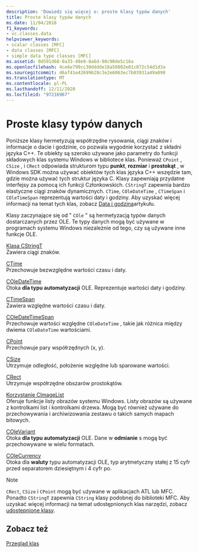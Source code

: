 ```yaml
---
description: 'Dowiedz się więcej o: proste klasy typów danych'
title: Proste klasy typów danych
ms.date: 11/04/2016
f1_keywords:
- vc.classes.data
helpviewer_keywords:
- scalar classes [MFC]
- data classes [MFC]
- simple data type classes [MFC]
ms.assetid: 0d591d68-0a33-49e9-8a6d-90c90de5c16a
ms.openlocfilehash: 4ce6e799cc30dddde18a50802e01c872c54d1d3a
ms.sourcegitcommit: d6af41e42699628c3e2e6063ec7b03931a49a098
ms.translationtype: MT
ms.contentlocale: pl-PL
ms.lasthandoff: 12/11/2020
ms.locfileid: "97216967"
---
```

# <a name="simple-data-type-classes"></a>Proste klasy typów danych

Poniższe klasy hermetyzują współrzędne rysowania, ciągi znaków i informacje o dacie i godzinie, co pozwala wygodnie korzystać z składni języka C++. Te obiekty są szeroko używane jako parametry do funkcji składowych klas systemu Windows w bibliotece klas. Ponieważ `CPoint` , `CSize` , i `CRect` odpowiada strukturom typu **punkt**, **rozmiar** i **prostokąt** , w Windows SDK można używać obiektów tych klas języka C++ wszędzie tam, gdzie można używać tych struktur języka C. Klasy zapewniają przydatne interfejsy za pomocą ich funkcji Członkowskich. `CStringT` zapewnia bardzo elastyczne ciągi znaków dynamicznych. `CTime`, `COleDateTime` , `CTimeSpan` i `COleTimeSpan` reprezentują wartości daty i godziny. Aby uzyskać więcej informacji na temat tych klas, zobacz [Data i godzina](../atl-mfc-shared/date-and-time.md)artykułu.

Klasy zaczynające się od " `COle` " są hermetyzacją typów danych dostarczanych przez OLE. Te typy danych mogą być używane w programach systemu Windows niezależnie od tego, czy są używane inne funkcje OLE.

[Klasa CStringT](../atl-mfc-shared/reference/cstringt-class.md)<br/>
Zawiera ciągi znaków.

[CTime](../atl-mfc-shared/reference/ctime-class.md)<br/>
Przechowuje bezwzględne wartości czasu i daty.

[COleDateTime](../atl-mfc-shared/reference/coledatetime-class.md)<br/>
Otoka **dla typu automatyzacji** OLE. Reprezentuje wartości daty i godziny.

[CTimeSpan](../atl-mfc-shared/reference/ctimespan-class.md)<br/>
Zawiera względne wartości czasu i daty.

[COleDateTimeSpan](../atl-mfc-shared/reference/coledatetimespan-class.md)<br/>
Przechowuje wartości względne `COleDateTime` , takie jak różnica między dwiema `COleDateTime` wartościami.

[CPoint](../atl-mfc-shared/reference/cpoint-class.md)<br/>
Przechowuje pary współrzędnych (x, y).

[CSize](../atl-mfc-shared/reference/csize-class.md)<br/>
Utrzymuje odległość, położenie względne lub sparowane wartości.

[CRect](../atl-mfc-shared/reference/crect-class.md)<br/>
Utrzymuje współrzędne obszarów prostokątów.

[Korzystanie CImageList](../mfc/reference/cimagelist-class.md)<br/>
Oferuje funkcje listy obrazów systemu Windows. Listy obrazów są używane z kontrolkami list i kontrolkami drzewa. Mogą być również używane do przechowywania i archiwizowania zestawu o takich samych mapach bitowych.

[COleVariant](../mfc/reference/colevariant-class.md)<br/>
Otoka **dla typu automatyzacji** OLE. Dane w **odmianie** s mogą być przechowywane w wielu formatach.

[COleCurrency](../mfc/reference/colecurrency-class.md)<br/>
Otoka dla **waluty** typu automatyzacji OLE, typ arytmetyczny stałej z 15 cyfr przed separatorem dziesiętnym i 4 cyfr po.

> [!NOTE]
> `CRect`, `CSize` i `CPoint` mogą być używane w aplikacjach ATL lub MFC. Ponadto `CStringT` zapewnia `CString` klasy podobnej do biblioteki MFC. Aby uzyskać więcej informacji na temat udostępnionych klas narzędzi, zobacz [udostępnione klasy](../atl-mfc-shared/atl-mfc-shared-classes.md).

## <a name="see-also"></a>Zobacz też

[Przegląd klas](../mfc/class-library-overview.md)
